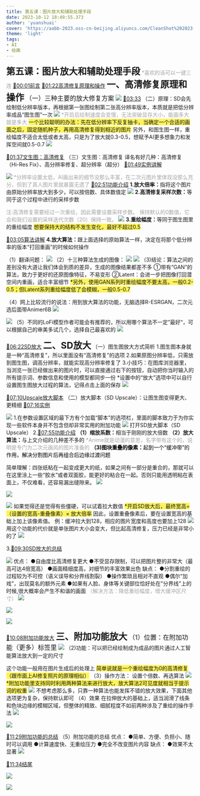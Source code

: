 ```yaml
---
title: 第五课：图片放大和辅助处理手段
date: 2023-10-12 18:49:55.373
author: 'yuanshuai'
cover: 'https://aabb-2023.oss-cn-beijing.aliyuncs.com/CleanShot%202023-10-25%20at%2013.41.52.png'
theme: 'light'
tags:
- AI
- 绘画
---
```


<strong><font style='font-size:24px;'>第五课：图片放大和辅助处理手段</font></strong>
<font style='color:#a5a5a5;'>*喜欢的话可以一键三连</font>
[🚩00:01前言](https://www.bilibili.com/video/BV11m4y12727?p=1&t=1)
[🚩01:22高清修复原理和操作](https://www.bilibili.com/video/BV11m4y12727?p=1&t=82)
<strong><font style='font-size:24px;'>一、高清修复原理和操作</font></strong>
<font style='font-size:17px;'>（一）三种主要的放大修复方案</font>
![](https://aabb-2023.oss-cn-beijing.aliyuncs.com/BV11m4y12727_167498.jpg)
[🚩03:33](https://www.bilibili.com/video/BV11m4y12727?p=1&t=213)
（二）原理：SD会先绘制低分辨率版本，再根据第一张图绘制第二张高分辨率版本，本质就是把低分辨率成品“图生图”一次
![](https://aabb-2023.oss-cn-beijing.aliyuncs.com/BV11m4y12727_116254.jpg)
<font style='color:#a5a5a5;'>*开启后绘制速度会变慢，无法突破显存大小，能画多大就是多大</font>
<font style='background-color:#fff359;'>一个比较聪明的办法：先在低分辨率下反复抽卡，当确定一个合适的画面之后，固定随机种子，再用高清修复得到相近的图片</font>
<font style='background-color:#ffffff;'>另外，和图生图一样，重绘幅度不适合太低或者太高，只是为了放大就0.3-0.5，想赋予AI更多想象力和发挥空间就0.5-0.7</font>
![](https://aabb-2023.oss-cn-beijing.aliyuncs.com/BV11m4y12727_493806.jpg)


[🚩01:37文生图：高清修复](https://www.bilibili.com/video/BV11m4y12727?p=1&t=96)
（三）文生图：高清修复
译名有好几种：高清修复（Hi-Res Fix）、高分辨率修复、超分辨率（超分）
[🚩01:49实例讲解](https://www.bilibili.com/video/BV11m4y12727?p=1&t=109)

![](https://aabb-2023.oss-cn-beijing.aliyuncs.com/BV11m4y12727_437737.jpg)
<font style='color:#a5a5a5;'>*分辨率设置太低，AI画出来的细节没那么丰富，在二次元图片里体现没那么充分，但到了真人图片里就暴露无遗了</font>
[🚩02:51功能介绍](https://www.bilibili.com/video/BV11m4y12727?p=1&t=170)
<strong>1.放大倍率：</strong>指将这个图片由原始分辨率放大到多少，可以按倍数、具体数值定
![](https://aabb-2023.oss-cn-beijing.aliyuncs.com/BV11m4y12727_287616.jpg)
<strong>2.高清修复采样次数：</strong>等同于这个过程中进行的采样步数

<font style='color:#a5a5a5;'>注:高清修复需要经过一次重绘，因此需要设置采样步数。</font>
<font style='color:#a5a5a5;'>保持默认的0数值，它会和我们设置的采样迭代次数（20）保持一致。</font>
![](https://aabb-2023.oss-cn-beijing.aliyuncs.com/BV11m4y12727_157169.jpg)
<strong>3.重绘幅度：</strong>等同于图生图里的重绘幅度
<font style='background-color:#fff359;'>想要保持大的结构不发生变化，最好不超过0.5</font>


[🚩03:05算法讲解](https://www.bilibili.com/video/BV11m4y12727?p=1&t=184)
<strong><font style='background-color:#ffffff;'>4.放大算法：</font></strong><font style='background-color:#ffffff;'>跟上面选择的原始算法一样，决定在将那个低分辨率的版本“打回重画”的时候如何操作</font>

（1）翻译问题：
![](https://aabb-2023.oss-cn-beijing.aliyuncs.com/BV11m4y12727_458034.jpg)
（2）十三种算法生成的图像：
![](https://aabb-2023.oss-cn-beijing.aliyuncs.com/BV11m4y12727_990015.jpg)
![](https://aabb-2023.oss-cn-beijing.aliyuncs.com/BV11m4y12727_331053.jpg)
（3)结论：算法之间的差别没有大道让我们体会到质的差异，生成的图像结果都差不多
①带有“GAN”的算法，致力于更好的还原图像特征，不易变形
②Latent：会进一步把图像打回潜空间内重画，适合丰富细节
<font style='background-color:#fff359;'>*另外，使用GAN系列时重绘幅度不要太高，一般0.2-0.5；但Latent系列重绘幅度低了会模糊，一般0.5-0.7</font>

（4）网上比较流行的说法：用到放大算法的功能，无脑选择R-ESRGAN，二次元选后面带Animer6B
![](https://aabb-2023.oss-cn-beijing.aliyuncs.com/BV11m4y12727_116457.jpg)

![](https://aabb-2023.oss-cn-beijing.aliyuncs.com/BV11m4y12727_831450.jpg)
（5）不同的LoFi模型作者可能会有推荐的，所以用哪个算法不一定”最好“，可以根据自己的审美多试几个，选择自己最喜欢的
![](https://aabb-2023.oss-cn-beijing.aliyuncs.com/BV11m4y12727_703756.jpg)

[🚩06:22SD放大](https://www.bilibili.com/video/BV11m4y12727?p=1&t=382)
<strong><font style='font-size:24px;'>二、SD放大</font></strong>
（一）图生图放大方式简析
1.图生图本身就是一种“高清修复”，所以里面没有“高清修复”的选项
2.如果原图分辨率低，只需放到图生图，调高分辨率，就能实现高分辨率修复了
3.小技巧：在图库浏览器里，当浏览一张已经做出来的图片时，可以直接通过右下的按钮，自动把你当时输入的所有提示词、参数信息和使用的模型都同步一份
*设置中的“放大”选项中可以自行设置图生图放大过程的算法，记得点击上面的保存
![](https://aabb-2023.oss-cn-beijing.aliyuncs.com/BV11m4y12727_240724.jpg)


[🚩07:10Upscale放大脚本](https://www.bilibili.com/video/BV11m4y12727?p=1&t=429)
（二）放大脚本（SD Upscale）：让图生图变得更大、更精细
[🚩07:16实例](https://www.bilibili.com/video/BV11m4y12727?p=1&t=436)

![](https://aabb-2023.oss-cn-beijing.aliyuncs.com/BV11m4y12727_181765.jpg)
1.在参数设置区域的最下方有个加载“脚本”的选项栏，里面的脚本致力于为你实现一些软件本身并不包含但却非常实用的附加功能
![](https://aabb-2023.oss-cn-beijing.aliyuncs.com/BV11m4y12727_581299.jpg)
打开SD放大脚本（SD Upscale）
2.[🚩07:55功能介绍](https://www.bilibili.com/video/BV11m4y12727?p=1&t=474)
<strong>（1）缩放系数：</strong>相当于刚刚的放大倍数
<strong>（2）放大算法：</strong>与上文介绍的几种差不多的
<font style='color:#a5a5a5;'>*Anime就是动漫的意思，名字带有这个的，说明是专门为二次元画风的图片准备的</font>
<strong><font style='color:#000000;'>（3)图块重叠的像素：</font></strong><font style='color:#000000;'>起到一个“缓冲带”的作用，解决分割图片后再组合后边缘过渡问题</font>

 简单理解：四张纸粘在一起变成更大的纸，如果之间有一部分是重合的，那就可以在这里涂上一些“胶水”或者双面胶，能更好的粘合在一起。否则只能用透明粘在表面上，不仅难看，还容易漏出缝隙来。
![](https://aabb-2023.oss-cn-beijing.aliyuncs.com/BV11m4y12727_963463.jpg)


![](https://aabb-2023.oss-cn-beijing.aliyuncs.com/BV11m4y12727_591181.jpg)

![](https://aabb-2023.oss-cn-beijing.aliyuncs.com/BV11m4y12727_257498.jpg)
如果觉得还是觉得有些僵硬，可以试着拉大数值
<font style='background-color:#fff359;'>*开启SD放大后，最终宽高=（设置的宽高-重叠像素）× 放大倍率</font>
因此，设置重叠像素后，要在设置宽高的基础上加上该像素值。
例：缓冲拉大到128，相应的图片宽度和高度也要加上128
![](https://aabb-2023.oss-cn-beijing.aliyuncs.com/BV11m4y12727_808503.jpg)
用这个功能的代价就是单张图片大小会变大，但比起高清修复，压力已经是非常小的了
![](https://aabb-2023.oss-cn-beijing.aliyuncs.com/BV11m4y12727_991096.jpg)


3.[🚩09:30SD放大的总结](https://www.bilibili.com/video/BV11m4y12727?p=1&t=570)

![](https://aabb-2023.oss-cn-beijing.aliyuncs.com/BV11m4y12727_056893.jpg)
优点：
●自由度比高清修复更大
●不受显存限制，可以把图片整的非常大（最高可达4倍宽高）
●画面精细度高，对细节的丰富效果出色
缺点：
●分割重绘的过程较为不可控（语义误导和分界线割裂）
●操作繁琐且相对不直观
●偶尔“加戏”，出现莫名的额外元素
●如果有人脸、身体等关键部位恰好处在"分界线"上的时候,很大概率会产生不和谐的画面
<font style='color:#a5a5a5;'>（解决方法：降低重绘幅度，增大缓冲区尺寸）</font>
![](https://aabb-2023.oss-cn-beijing.aliyuncs.com/BV11m4y12727_062326.jpg)


![](https://aabb-2023.oss-cn-beijing.aliyuncs.com/BV11m4y12727_222948.jpg)


![](https://aabb-2023.oss-cn-beijing.aliyuncs.com/BV11m4y12727_283593.jpg)

[🚩10:08附加功能放大](https://www.bilibili.com/video/BV11m4y12727?p=1&t=608)
<strong><font style='font-size:24px;'>三、附加功能放大</font></strong>
<font style='font-size:17px;'>（1）位置：在附加功能（更多）标签里</font>
![](https://aabb-2023.oss-cn-beijing.aliyuncs.com/BV11m4y12727_505202.jpg)
（2)功能：可以把已经绘制成为成品的图片通过人工智能算法放大到一定的尺寸

这个功能一般用在图片生成后的处理上
<font style='background-color:#fff359;'>简单说就是一个重绘幅度为0的高清修复（跟市面上AI修复照片的原理相似）</font>
<font style='background-color:#ffffff;'>（3）操作方法：</font>
<font style='background-color:#ffffff;'>设置个倍数、再选算法</font>
![](https://aabb-2023.oss-cn-beijing.aliyuncs.com/BV11m4y12727_171805.jpg)
<font style='background-color:#fff359;'>*附加功能里支持同时利用两种算法来进行放大，放大算法2可见度就相当于提示词的权重</font>
![](https://aabb-2023.oss-cn-beijing.aliyuncs.com/BV11m4y12727_735722.jpg)
不想考虑那么多，只靠一种算法也能发挥不错的放大效果，下面其他选项更为复杂，保持默认即可
（4）效果
在拉伸放大的基础上，适当润滑了线条和色块边缘的模糊区域，但整体的精致、细腻程度不如前两种涉及了重绘的操作手法
![](https://aabb-2023.oss-cn-beijing.aliyuncs.com/BV11m4y12727_779142.jpg)


![](https://aabb-2023.oss-cn-beijing.aliyuncs.com/BV11m4y12727_784649.jpg)

[🚩11:29附加功能的总结](https://www.bilibili.com/video/BV11m4y12727?p=1&t=688)
（5）附加功能的总结
优点：
●简单、方便、负担小、随时可以调用
●计算速度快、无重绘压力
●完全不改变图片内容
缺点：
●效果不太显著
![](https://aabb-2023.oss-cn-beijing.aliyuncs.com/BV11m4y12727_440490.jpg)


[🚩11:34结尾](https://www.bilibili.com/video/BV11m4y12727?p=1&t=694)


![](https://aabb-2023.oss-cn-beijing.aliyuncs.com/BV11m4y12727_509138.jpg)


![](https://aabb-2023.oss-cn-beijing.aliyuncs.com/BV11m4y12727_915931.jpg)

